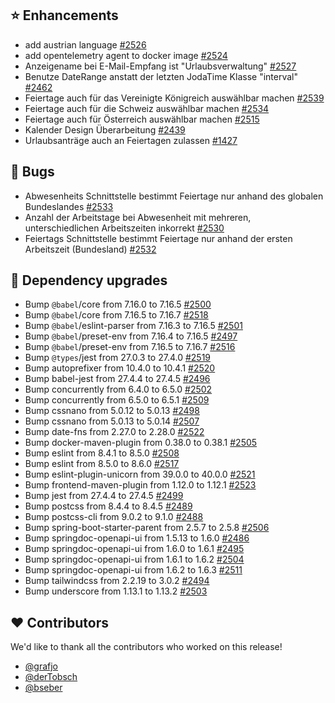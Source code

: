 ## ⭐ Enhancements

- add austrian language [#2526](https://github.com/synyx/urlaubsverwaltung/pull/2526)
- add opentelemetry agent to docker image [#2524](https://github.com/synyx/urlaubsverwaltung/pull/2524)
- Anzeigename bei E-Mail-Empfang ist "Urlaubsverwaltung" [#2527](https://github.com/synyx/urlaubsverwaltung/pull/2527)
- Benutze DateRange anstatt der letzten JodaTime Klasse "interval" [#2462](https://github.com/synyx/urlaubsverwaltung/pull/2462)
- Feiertage auch für das Vereinigte Königreich auswählbar machen [#2539](https://github.com/synyx/urlaubsverwaltung/issues/2539)
- Feiertage auch für die Schweiz auswählbar machen [#2534](https://github.com/synyx/urlaubsverwaltung/issues/2534)
- Feiertage auch für Österreich auswählbar machen [#2515](https://github.com/synyx/urlaubsverwaltung/issues/2515)
- Kalender Design Überarbeitung [#2439](https://github.com/synyx/urlaubsverwaltung/issues/2439)
- Urlaubsanträge auch an Feiertagen zulassen [#1427](https://github.com/synyx/urlaubsverwaltung/issues/1427)

## 🐞 Bugs

- Abwesenheits Schnittstelle bestimmt Feiertage nur anhand des globalen Bundeslandes [#2533](https://github.com/synyx/urlaubsverwaltung/issues/2533)
- Anzahl der Arbeitstage bei Abwesenheit mit mehreren, unterschiedlichen Arbeitszeiten inkorrekt  [#2530](https://github.com/synyx/urlaubsverwaltung/issues/2530)
- Feiertags Schnittstelle bestimmt Feiertage nur anhand der ersten Arbeitszeit (Bundesland) [#2532](https://github.com/synyx/urlaubsverwaltung/issues/2532)

## 🔨 Dependency upgrades

- Bump `@babel`/core from 7.16.0 to 7.16.5 [#2500](https://github.com/synyx/urlaubsverwaltung/pull/2500)
- Bump `@babel`/core from 7.16.5 to 7.16.7 [#2518](https://github.com/synyx/urlaubsverwaltung/pull/2518)
- Bump `@babel`/eslint-parser from 7.16.3 to 7.16.5 [#2501](https://github.com/synyx/urlaubsverwaltung/pull/2501)
- Bump `@babel`/preset-env from 7.16.4 to 7.16.5 [#2497](https://github.com/synyx/urlaubsverwaltung/pull/2497)
- Bump `@babel`/preset-env from 7.16.5 to 7.16.7 [#2516](https://github.com/synyx/urlaubsverwaltung/pull/2516)
- Bump `@types`/jest from 27.0.3 to 27.4.0 [#2519](https://github.com/synyx/urlaubsverwaltung/pull/2519)
- Bump autoprefixer from 10.4.0 to 10.4.1 [#2520](https://github.com/synyx/urlaubsverwaltung/pull/2520)
- Bump babel-jest from 27.4.4 to 27.4.5 [#2496](https://github.com/synyx/urlaubsverwaltung/pull/2496)
- Bump concurrently from 6.4.0 to 6.5.0 [#2502](https://github.com/synyx/urlaubsverwaltung/pull/2502)
- Bump concurrently from 6.5.0 to 6.5.1 [#2509](https://github.com/synyx/urlaubsverwaltung/pull/2509)
- Bump cssnano from 5.0.12 to 5.0.13 [#2498](https://github.com/synyx/urlaubsverwaltung/pull/2498)
- Bump cssnano from 5.0.13 to 5.0.14 [#2507](https://github.com/synyx/urlaubsverwaltung/pull/2507)
- Bump date-fns from 2.27.0 to 2.28.0 [#2522](https://github.com/synyx/urlaubsverwaltung/pull/2522)
- Bump docker-maven-plugin from 0.38.0 to 0.38.1 [#2505](https://github.com/synyx/urlaubsverwaltung/pull/2505)
- Bump eslint from 8.4.1 to 8.5.0 [#2508](https://github.com/synyx/urlaubsverwaltung/pull/2508)
- Bump eslint from 8.5.0 to 8.6.0 [#2517](https://github.com/synyx/urlaubsverwaltung/pull/2517)
- Bump eslint-plugin-unicorn from 39.0.0 to 40.0.0 [#2521](https://github.com/synyx/urlaubsverwaltung/pull/2521)
- Bump frontend-maven-plugin from 1.12.0 to 1.12.1 [#2523](https://github.com/synyx/urlaubsverwaltung/pull/2523)
- Bump jest from 27.4.4 to 27.4.5 [#2499](https://github.com/synyx/urlaubsverwaltung/pull/2499)
- Bump postcss from 8.4.4 to 8.4.5 [#2489](https://github.com/synyx/urlaubsverwaltung/pull/2489)
- Bump postcss-cli from 9.0.2 to 9.1.0 [#2488](https://github.com/synyx/urlaubsverwaltung/pull/2488)
- Bump spring-boot-starter-parent from 2.5.7 to 2.5.8 [#2506](https://github.com/synyx/urlaubsverwaltung/pull/2506)
- Bump springdoc-openapi-ui from 1.5.13 to 1.6.0 [#2486](https://github.com/synyx/urlaubsverwaltung/pull/2486)
- Bump springdoc-openapi-ui from 1.6.0 to 1.6.1 [#2495](https://github.com/synyx/urlaubsverwaltung/pull/2495)
- Bump springdoc-openapi-ui from 1.6.1 to 1.6.2 [#2504](https://github.com/synyx/urlaubsverwaltung/pull/2504)
- Bump springdoc-openapi-ui from 1.6.2 to 1.6.3 [#2511](https://github.com/synyx/urlaubsverwaltung/pull/2511)
- Bump tailwindcss from 2.2.19 to 3.0.2 [#2494](https://github.com/synyx/urlaubsverwaltung/pull/2494)
- Bump underscore from 1.13.1 to 1.13.2 [#2503](https://github.com/synyx/urlaubsverwaltung/pull/2503)

## ❤️ Contributors

We'd like to thank all the contributors who worked on this release!

- [@grafjo](https://github.com/grafjo)
- [@derTobsch](https://github.com/derTobsch)
- [@bseber](https://github.com/bseber)
